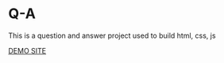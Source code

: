 # Q-A

This is a question and answer project used to build 
html, css, js

[DEMO SITE](https://q-a-kappa.vercel.app/)
